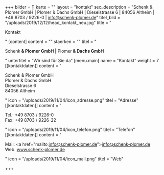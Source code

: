 +++
bilder = []
karte = ""
layout = "kontakt"
seo_description = "Schenk & Plomer GmbH | Plomer & Dachs GmbH | Dieselstrasse 6 | 84056 Altheim | +49 8703 / 9226-0 | info@schenk-plomer.de"
titel_bild = "/uploads/2019/12/12/head_kontakt_neu.jpg"
title = "<p>Kontakt</p>"
[content]
content = ""
staerken = ""
titel = "<p>Schenk<strong> &amp; Plomer GmbH   |  </strong>Plomer<strong> &amp; Dachs GmbH</strong></p>"
untertitel = "Wir sind für Sie da"
[menu.main]
name = "Kontakt"
weight = 7
[[kontaktdaten]]
content = "<p>Schenk & Plomer GmbH <br/>Plomer & Dachs GmbH <br/>Dieselstrasse 6  <br/>84056 Altheim</p>"
icon = "/uploads/2019/11/04/icon_adresse.png"
titel = "Adresse"
[[kontaktdaten]]
content = "<p>Tel.: +49 8703 / 9226-0  <br/>Fax: +49 8703 / 9226-22</p>"
icon = "/uploads/2019/11/04/icon_telefon.png"
titel = "Telefon"
[[kontaktdaten]]
content = "<p>Mail: <a href=\"mailto:info@schenk-plomer.de\">info@schenk-plomer.de</a> <br/>Web: www.schenk-plomer.de</p>"
icon = "/uploads/2019/11/04/icon_mail.png"
titel = "Web"

+++
